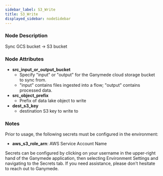 ```yaml
---
sidebar_label: S3_Write
title: S3_Write
displayed_sidebar: nodeSidebar
---
```


### Node Description

Sync GCS bucket -> S3 bucket

### Node Attributes

- **src_input_or_output_bucket**
  - Specify "input" or "output" for the Ganymede cloud storage bucket to sync from.
  - "input" contains files ingested into a flow; "output" contains processed data.
- **src_object_prefix**
  - Prefix of data lake object to write
- **dest_s3_key**
  - destination S3 key to write to

### Notes

Prior to usage, the following secrets must be configured in the environment:
- **aws_s3_role_arn**: AWS Service Account Name

Secrets can be configured by clicking on your username in the upper-right hand of the Ganymede
application, then selecting Environment Settings and navigating to the Secrets tab.  If you need
assistance, please don't hesitate to reach out to Ganymede.